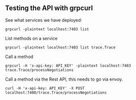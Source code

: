 ## Testing the API with grpcurl

See what services we have deployed:

`grpcurl -plaintext localhost:7403 list`

List methods on a service

`grpcurl -plaintext localhost:7403 list trace.Trace`

Call a method

`grpcurl -H 'x-api-key: API_KEY' -plaintext localhost:7403 trace.Trace/processNegotiations`

Call a method via the Rest API, this needs to go via envoy.

`curl -H 'x-api-key: API_KEY' -X POST localhost:7400/trace.Trace/processNegotiations`